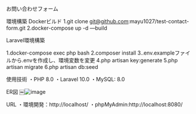 お問い合わせフォーム

環境構築
Dockerビルド
1.git clone git@github.com:mayu1027/test-contact-form.git
2.docker-compose up -d —build

Laravel環境構築

1.docker-compose exec php bash
2.composer install
3..env.exampleファイルから.envを作成し、環境変数を変更
4.php artisan key:generate
5.php artisan migrate
6.php artisan db:seed

使用技術
・PHP 8.0
・Laravel 10.0
・MySQL: 8.0

ER図
￼![image](https://github.com/user-attachments/assets/2775fec8-b471-4581-aec7-eb6665193ef1)

URL
・環境開発：http://localhost/
・phpMyAdmin:http://localhost:8080/
